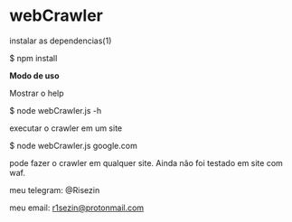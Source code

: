 # webCrawler

instalar as dependencias(1)

$ npm install


**Modo de uso**

Mostrar o help

$ node webCrawler.js -h

executar o crawler em um site

$ node webCrawler.js google.com

pode fazer o crawler em qualquer site. Ainda não foi testado em site com waf.

meu telegram: @Risezin

meu email: r1sezin@protonmail.com
